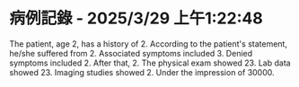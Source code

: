 # 病例記錄 - 2025/3/29 上午1:22:48

The patient, age 2, has a history of 2. According to the patient's statement, he/she suffered from 2. Associated symptoms included 3. Denied symptoms included 2. After that, 2. The physical exam showed 23. Lab data showed 23. Imaging studies showed 2. Under the impression of 30000.
